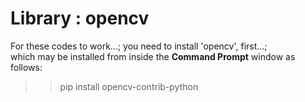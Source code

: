 # Library : opencv 

For these codes to work...; you need to install 'opencv', first...;  
which may be installed from inside the **Command Prompt** window as follows:

>> pip install opencv-contrib-python  

